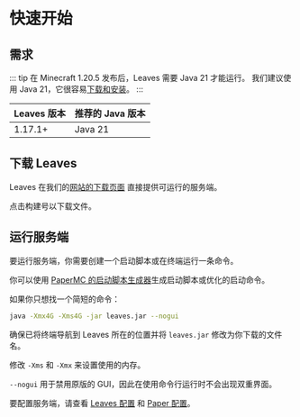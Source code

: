 # 快速开始

## 需求

::: tip
在 Minecraft 1.20.5 发布后，Leaves 需要 Java 21 才能运行。
我们建议使用 Java 21，它很容易[下载和安装](https://docs.papermc.io/misc/java-install)。
:::

| Leaves 版本 | 推荐的 Java 版本 |
| ----------- | ---------------- |
| 1.17.1+     | Java 21          |

## 下载 Leaves

Leaves 在我们的[网站的下载页面](https://leavesmc.org/downloads/leaves) 直接提供可运行的服务端。

点击构建号以下载文件。

## 运行服务端

要运行服务端，你需要创建一个启动脚本或在终端运行一条命令。

你可以使用 [PaperMC 的启动脚本生成器](https://docs.papermc.io/misc/tools/start-script-gen)生成启动脚本或优化的启动命令。

如果你只想找一个简短的命令：

```bash
java -Xmx4G -Xms4G -jar leaves.jar --nogui
```

确保已将终端导航到 Leaves 所在的位置并将 `leaves.jar` 修改为你下载的文件名。

修改 `-Xms` 和 `-Xmx` 来设置使用的内存。

`--nogui` 用于禁用原版的 GUI，因此在使用命令行运行时不会出现双重界面。

要配置服务端，请查看 [Leaves 配置](../reference/configuration)
和 [Paper 配置](https://docs.papermc.io/paper/reference/configuration)。
